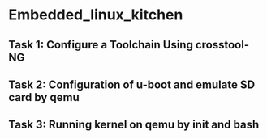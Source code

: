 # Embedded_linux_kitchen

## Task 1: Configure a Toolchain Using crosstool-NG
## Task 2: Configuration of u-boot and emulate SD card by qemu
## Task 3: Running kernel on qemu by init and bash
